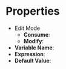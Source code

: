 

# Properties

- Edit Mode
  - **Consume**: <desc>
  - **Modify**: <desc>
- **Variable Name**: 
- **Expression**: 
- **Default Value**: 



